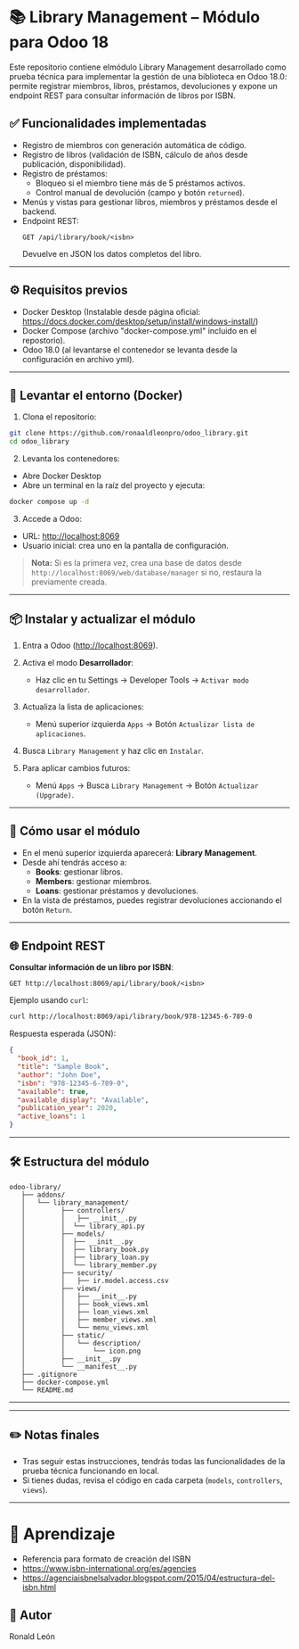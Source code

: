 # 📚 Library Management – Módulo para Odoo 18

Este repositorio contiene elmódulo Library Management desarrollado como prueba técnica para implementar la gestión de una biblioteca en Odoo 18.0: permite registrar miembros, libros, préstamos, devoluciones y expone un endpoint REST para consultar información de libros por ISBN.

## ✅ Funcionalidades implementadas

- Registro de miembros con generación automática de código.
- Registro de libros (validación de ISBN, cálculo de años desde publicación, disponibilidad).
- Registro de préstamos:
  - Bloqueo si el miembro tiene más de 5 préstamos activos.
  - Control manual de devolución (campo y botón `returned`).
- Menús y vistas para gestionar libros, miembros y préstamos desde el backend.
- Endpoint REST:
  ```
  GET /api/library/book/<isbn>
  ```
  Devuelve en JSON los datos completos del libro.

---

## ⚙️ Requisitos previos

- Docker Desktop (Instalable desde página oficial: https://docs.docker.com/desktop/setup/install/windows-install/)
- Docker Compose (archivo "docker-compose.yml" incluido en el repostorio).
- Odoo 18.0 (al levantarse el contenedor se levanta desde la configuración en archivo yml).

---

## 🐳 Levantar el entorno (Docker)

1. Clona el repositorio:

```bash
git clone https://github.com/ronaaldleonpro/odoo_library.git
cd odoo_library
```

2. Levanta los contenedores:

- Abre Docker Desktop
- Abre un terminal en la raíz del proyecto y ejecuta:

```bash
docker compose up -d
```

3. Accede a Odoo:

- URL: [http://localhost:8069](http://localhost:8069)
- Usuario inicial: crea uno en la pantalla de configuración.

> **Nota:** Si es la primera vez, crea una base de datos desde `http://localhost:8069/web/database/manager` si no, restaura la previamente creada.

---

## 📦 Instalar y actualizar el módulo

1. Entra a Odoo ([http://localhost:8069](http://localhost:8069)).

2. Activa el modo **Desarrollador**:

   - Haz clic en tu Settings -> Developer Tools -> `Activar modo desarrollador`.

3. Actualiza la lista de aplicaciones:

   - Menú superior izquierda `Apps` → Botón `Actualizar lista de aplicaciones`.

4. Busca `Library Management` y haz clic en `Instalar`.

5. Para aplicar cambios futuros:

   - Menú `Apps` → Busca `Library Management` → Botón `Actualizar (Upgrade)`.

---

## 📖 Cómo usar el módulo

- En el menú superior izquierda aparecerá: **Library Management**.
- Desde ahí tendrás acceso a:
  - **Books**: gestionar libros.
  - **Members**: gestionar miembros.
  - **Loans**: gestionar préstamos y devoluciones.
- En la vista de préstamos, puedes registrar devoluciones accionando el botón `Return`.

---

## 🌐 Endpoint REST

**Consultar información de un libro por ISBN**:

```
GET http://localhost:8069/api/library/book/<isbn>
```

Ejemplo usando `curl`:

```bash
curl http://localhost:8069/api/library/book/978-12345-6-789-0
```

Respuesta esperada (JSON):

```json
{
  "book_id": 1,
  "title": "Sample Book",
  "author": "John Doe",
  "isbn": "978-12345-6-789-0",
  "available": true,
  "available_display": "Available",
  "publication_year": 2020,
  "active_loans": 1
}
```

---

## 🛠️ Estructura del módulo

```
odoo-library/
   ├── addons/
   │   └── library_management/
   │         ├── controllers/
   │         │   ├── __init__.py
   │         │  └── library_api.py
   │         ├── models/
   │         │  ├── __init__.py
   │         │  ├── library_book.py
   │         │  ├── library_loan.py
   │         │  └── library_member.py
   │         ├── security/
   │         │   ├── ir.model.access.csv
   │         ├── views/
   │         │   ├── __init__.py
   │         │   ├── book_views.xml
   │         │   ├── loan_views.xml
   │         │   ├── member_views.xml
   │         │   └── menu_views.xml
   │         ├── static/
   │         │   └── description/
   │         │       └── icon.png
   │         ├── __init__.py
   │         └── __manifest__.py
   ├── .gitignore
   ├── docker-compose.yml
   └── README.md
```

---

---

## ✏️ Notas finales

- Tras seguir estas instrucciones, tendrás todas las funcionalidades de la prueba técnica funcionando en local.
- Si tienes dudas, revisa el código en cada carpeta (`models`, `controllers`, `views`).

---

# 🧠 Aprendizaje

- Referencia para formato de creación del ISBN
- https://www.isbn-international.org/es/agencies
- https://agenciaisbnelsalvador.blogspot.com/2015/04/estructura-del-isbn.html

## 🚀 Autor

Ronald León
